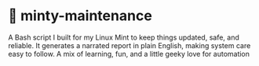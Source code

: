 # 🍃 minty-maintenance
A Bash script I built for my Linux Mint to keep things updated, safe, and reliable. It generates a narrated report in plain English, making system care easy to follow. A mix of learning, fun, and a little geeky love for automation
